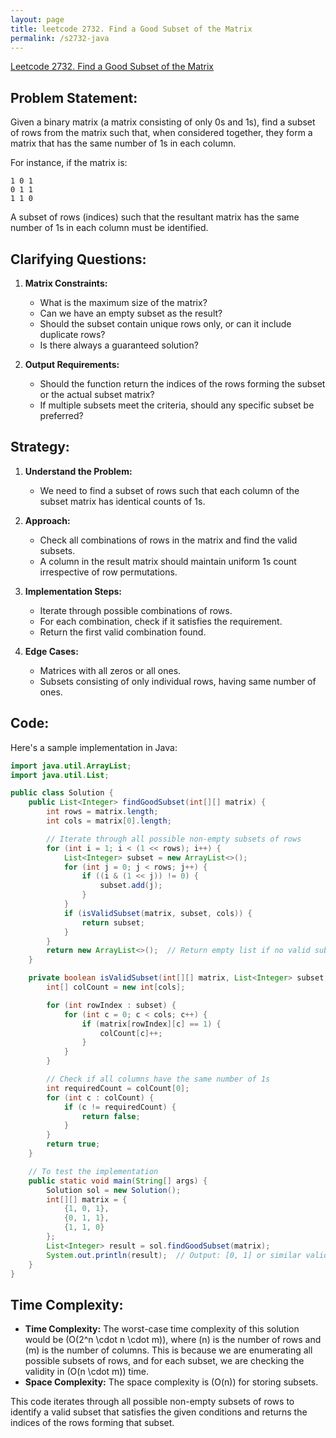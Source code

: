 ```yaml
---
layout: page
title: leetcode 2732. Find a Good Subset of the Matrix
permalink: /s2732-java
---
```

[Leetcode 2732. Find a Good Subset of the Matrix](https://algoadvance.github.io/algoadvance/l2732)
## Problem Statement:

Given a binary matrix (a matrix consisting of only 0s and 1s), find a subset of rows from the matrix such that, when considered together, they form a matrix that has the same number of 1s in each column.

For instance, if the matrix is:
```
1 0 1
0 1 1
1 1 0
```
A subset of rows (indices) such that the resultant matrix has the same number of 1s in each column must be identified.

## Clarifying Questions:

1. **Matrix Constraints:** 
    - What is the maximum size of the matrix?
    - Can we have an empty subset as the result?
    - Should the subset contain unique rows only, or can it include duplicate rows?
    - Is there always a guaranteed solution?

2. **Output Requirements:**
    - Should the function return the indices of the rows forming the subset or the actual subset matrix?
    - If multiple subsets meet the criteria, should any specific subset be preferred?

## Strategy:

1. **Understand the Problem:**
    - We need to find a subset of rows such that each column of the subset matrix has identical counts of 1s.

2. **Approach:**
    - Check all combinations of rows in the matrix and find the valid subsets.
    - A column in the result matrix should maintain uniform 1s count irrespective of row permutations.

3. **Implementation Steps:**
    - Iterate through possible combinations of rows.
    - For each combination, check if it satisfies the requirement.
    - Return the first valid combination found.

4. **Edge Cases:**
    - Matrices with all zeros or all ones.
    - Subsets consisting of only individual rows, having same number of ones.

## Code:

Here's a sample implementation in Java:

```java
import java.util.ArrayList;
import java.util.List;

public class Solution {
    public List<Integer> findGoodSubset(int[][] matrix) {
        int rows = matrix.length;
        int cols = matrix[0].length;

        // Iterate through all possible non-empty subsets of rows
        for (int i = 1; i < (1 << rows); i++) {
            List<Integer> subset = new ArrayList<>();
            for (int j = 0; j < rows; j++) {
                if ((i & (1 << j)) != 0) {
                    subset.add(j);
                }
            }
            if (isValidSubset(matrix, subset, cols)) {
                return subset;
            }
        }
        return new ArrayList<>();  // Return empty list if no valid subset is found
    }

    private boolean isValidSubset(int[][] matrix, List<Integer> subset, int cols) {
        int[] colCount = new int[cols];

        for (int rowIndex : subset) {
            for (int c = 0; c < cols; c++) {
                if (matrix[rowIndex][c] == 1) {
                    colCount[c]++;
                }
            }
        }

        // Check if all columns have the same number of 1s
        int requiredCount = colCount[0];
        for (int c : colCount) {
            if (c != requiredCount) {
                return false;
            }
        }
        return true;
    }

    // To test the implementation
    public static void main(String[] args) {
        Solution sol = new Solution();
        int[][] matrix = {
            {1, 0, 1},
            {0, 1, 1},
            {1, 1, 0}
        };
        List<Integer> result = sol.findGoodSubset(matrix);
        System.out.println(result);  // Output: [0, 1] or similar valid subsets
    }
}
```

## Time Complexity:

- **Time Complexity:** The worst-case time complexity of this solution would be \(O(2^n \cdot n \cdot m)\), where \(n\) is the number of rows and \(m\) is the number of columns. This is because we are enumerating all possible subsets of rows, and for each subset, we are checking the validity in \(O(n \cdot m)\) time.
- **Space Complexity:** The space complexity is \(O(n)\) for storing subsets.

This code iterates through all possible non-empty subsets of rows to identify a valid subset that satisfies the given conditions and returns the indices of the rows forming that subset.